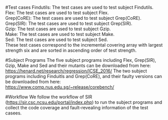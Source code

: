 #Test cases
Findutils: The test cases  are used to test subject Findutils.  
Flex: The test cases  are used to test subject Flex.  
Grep(CoRE): The test cases  are used to test subject Grep(CoRE).  
Grep(SIR): The test cases  are used to test subject Grep(SIR).  
Gzip: The test cases  are used to test subject Gzip.  
Make: The test cases  are used to test subject Make.  
Sed: The test cases  are used to test subject Sed.  
These test cases correspond to the incremental covering array with largest strength six and are sorted in ascending order of test strength. 

#Subject Programs
The five subject programs including Flex, Grep(SIR), Gzip, Make and Sed  and their mutants can be downloaded from here:
https://henard.net/research/regression/ICSE_2016/ 
The two subject programs including Finduitls and Grep(CoRE), and their faulty versions can be downloaded from here:
https://www.comp.nus.edu.sg/~release/corebench/


#Workflow
We follow the workflow of SIR (https://sir.csc.ncsu.edu/portal/index.php) to run the subject programs and collect the code coverage and fault-revealing information of the test casees.